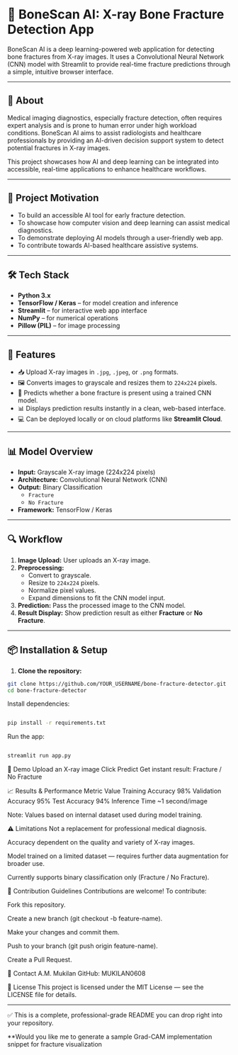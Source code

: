 # 🦴 BoneScan AI: X-ray Bone Fracture Detection App

BoneScan AI is a deep learning-powered web application for detecting bone fractures from X-ray images. It uses a Convolutional Neural Network (CNN) model with Streamlit to provide real-time fracture predictions through a simple, intuitive browser interface.

---

## 📖 About

Medical imaging diagnostics, especially fracture detection, often requires expert analysis and is prone to human error under high workload conditions. BoneScan AI aims to assist radiologists and healthcare professionals by providing an AI-driven decision support system to detect potential fractures in X-ray images.

This project showcases how AI and deep learning can be integrated into accessible, real-time applications to enhance healthcare workflows.

---

## 🎯 Project Motivation

- To build an accessible AI tool for early fracture detection.
- To showcase how computer vision and deep learning can assist medical diagnostics.
- To demonstrate deploying AI models through a user-friendly web app.
- To contribute towards AI-based healthcare assistive systems.

---

## 🛠️ Tech Stack

- **Python 3.x**
- **TensorFlow / Keras** – for model creation and inference
- **Streamlit** – for interactive web app interface
- **NumPy** – for numerical operations
- **Pillow (PIL)** – for image processing

---

## 🚀 Features

- 📥 Upload X-ray images in `.jpg`, `.jpeg`, or `.png` formats.
- 🖼️ Converts images to grayscale and resizes them to `224x224` pixels.
- 🤖 Predicts whether a bone fracture is present using a trained CNN model.
- 📊 Displays prediction results instantly in a clean, web-based interface.
- 💻 Can be deployed locally or on cloud platforms like **Streamlit Cloud**.

---

## 📊 Model Overview

- **Input:** Grayscale X-ray image (224x224 pixels)
- **Architecture:** Convolutional Neural Network (CNN)
- **Output:** Binary Classification
  - `Fracture`
  - `No Fracture`
- **Framework:** TensorFlow / Keras

---

## 🔍 Workflow

1. **Image Upload:** User uploads an X-ray image.
2. **Preprocessing:**
   - Convert to grayscale.
   - Resize to `224x224` pixels.
   - Normalize pixel values.
   - Expand dimensions to fit the CNN model input.
3. **Prediction:** Pass the processed image to the CNN model.
4. **Result Display:** Show prediction result as either **Fracture** or **No Fracture**.

---

## 📦 Installation & Setup

1. **Clone the repository:**

```bash
git clone https://github.com/YOUR_USERNAME/bone-fracture-detector.git
cd bone-fracture-detector

```
Install dependencies:

```bash

pip install -r requirements.txt
```
Run the app:

```bash

streamlit run app.py
```
📸 Demo
Upload an X-ray image
Click Predict
Get instant result: Fracture / No Fracture


📈 Results & Performance
Metric	Value
Training Accuracy	98%
Validation Accuracy	95%
Test Accuracy	94%
Inference Time	~1 second/image

Note: Values based on internal dataset used during model training.

⚠️ Limitations
Not a replacement for professional medical diagnosis.

Accuracy dependent on the quality and variety of X-ray images.

Model trained on a limited dataset — requires further data augmentation for broader use.

Currently supports binary classification only (Fracture / No Fracture).




🤝 Contribution Guidelines
Contributions are welcome!
To contribute:

Fork this repository.

Create a new branch (git checkout -b feature-name).

Make your changes and commit them.

Push to your branch (git push origin feature-name).

Create a Pull Request.

📧 Contact
A.M. Mukilan
GitHub: MUKILAN0608

📜 License
This project is licensed under the MIT License — see the LICENSE file for details.


---

✅ This is a complete, professional-grade README you can drop right into your repository.

**Would you like me to generate a sample Grad-CAM implementation snippet for fracture visualization
